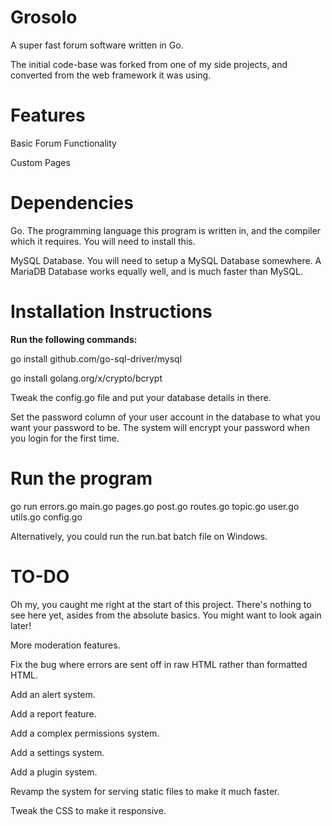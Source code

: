# Grosolo

A super fast forum software written in Go.

The initial code-base was forked from one of my side projects, and converted from the web framework it was using.


# Features
Basic Forum Functionality

Custom Pages


# Dependencies

Go. The programming language this program is written in, and the compiler which it requires. You will need to install this.

MySQL Database. You will need to setup a MySQL Database somewhere. A MariaDB Database works equally well, and is much faster than MySQL.


# Installation Instructions

**Run the following commands:**

go install github.com/go-sql-driver/mysql

go install golang.org/x/crypto/bcrypt

Tweak the config.go file and put your database details in there.

Set the password column of your user account in the database to what you want your password to be. The system will encrypt your password when you login for the first time.


# Run the program

go run errors.go main.go pages.go post.go routes.go topic.go user.go utils.go config.go

Alternatively, you could run the run.bat batch file on Windows.


# TO-DO

Oh my, you caught me right at the start of this project. There's nothing to see here yet, asides from the absolute basics. You might want to look again later!


More moderation features.

Fix the bug where errors are sent off in raw HTML rather than formatted HTML.

Add an alert system.

Add a report feature.

Add a complex permissions system.

Add a settings system.

Add a plugin system.

Revamp the system for serving static files to make it much faster.

Tweak the CSS to make it responsive.
